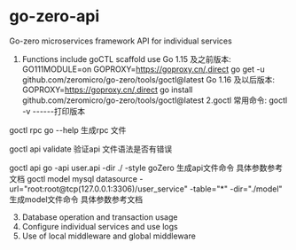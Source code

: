# go-zero-api
Go-zero microservices framework API for individual services 
1. Functions include goCTL scaffold use 
  Go 1.15 及之前版本:
  GO111MODULE=on GOPROXY=https://goproxy.cn/,direct go get -u github.com/zeromicro/go-zero/tools/goctl@latest
  Go 1.16 及以后版本:
  GOPROXY=https://goproxy.cn/,direct go install github.com/zeromicro/go-zero/tools/goctl@latest
  2.goctl 常用命令:
  goctl -v ------打印版本

  goctl rpc go --help  生成rpc 文件

  goctl api validate  验证api 文件语法是否有错误

  goctl api go -api user.api -dir ./ -style goZero 生成api文件命令 具体参数参考文档
  goctl model mysql datasource -url="root:root@tcp(127.0.0.1:3306)/user_service" -table="*"  -dir="./model" 生成model文件命令 具体参数参考文档

3. Database operation and transaction usage 
4. Configure individual services and use logs  
5. Use of local middleware and global middleware
